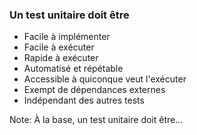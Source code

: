### Un test unitaire doit être

- Facile à implémenter
- Facile à exécuter
- Rapide à exécuter
- Automatisé et répétable
- Accessible à quiconque veut l'exécuter
- Exempt de dépendances externes
- Indépendant des autres tests

Note:
À la base, un test unitaire doit être...
